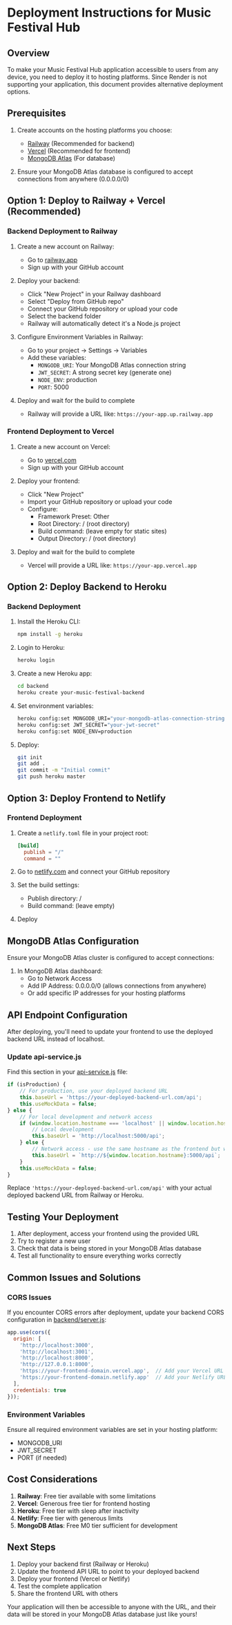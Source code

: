# Deployment Instructions for Music Festival Hub

## Overview

To make your Music Festival Hub application accessible to users from any device, you need to deploy it to hosting platforms. Since Render is not supporting your application, this document provides alternative deployment options.

## Prerequisites

1. Create accounts on the hosting platforms you choose:
   - [Railway](https://railway.app) (Recommended for backend)
   - [Vercel](https://vercel.com) (Recommended for frontend)
   - [MongoDB Atlas](https://cloud.mongodb.com) (For database)

2. Ensure your MongoDB Atlas database is configured to accept connections from anywhere (0.0.0.0/0)

## Option 1: Deploy to Railway + Vercel (Recommended)

### Backend Deployment to Railway

1. Create a new account on Railway:
   - Go to [railway.app](https://railway.app)
   - Sign up with your GitHub account

2. Deploy your backend:
   - Click "New Project" in your Railway dashboard
   - Select "Deploy from GitHub repo"
   - Connect your GitHub repository or upload your code
   - Select the backend folder
   - Railway will automatically detect it's a Node.js project

3. Configure Environment Variables in Railway:
   - Go to your project → Settings → Variables
   - Add these variables:
     - `MONGODB_URI`: Your MongoDB Atlas connection string
     - `JWT_SECRET`: A strong secret key (generate one)
     - `NODE_ENV`: production
     - `PORT`: 5000

4. Deploy and wait for the build to complete
   - Railway will provide a URL like: `https://your-app.up.railway.app`

### Frontend Deployment to Vercel

1. Create a new account on Vercel:
   - Go to [vercel.com](https://vercel.com)
   - Sign up with your GitHub account

2. Deploy your frontend:
   - Click "New Project"
   - Import your GitHub repository or upload your code
   - Configure:
     - Framework Preset: Other
     - Root Directory: / (root directory)
     - Build command: (leave empty for static sites)
     - Output Directory: / (root directory)

3. Deploy and wait for the build to complete
   - Vercel will provide a URL like: `https://your-app.vercel.app`

## Option 2: Deploy Backend to Heroku

### Backend Deployment

1. Install the Heroku CLI:
   ```bash
   npm install -g heroku
   ```

2. Login to Heroku:
   ```bash
   heroku login
   ```

3. Create a new Heroku app:
   ```bash
   cd backend
   heroku create your-music-festival-backend
   ```

4. Set environment variables:
   ```bash
   heroku config:set MONGODB_URI="your-mongodb-atlas-connection-string"
   heroku config:set JWT_SECRET="your-jwt-secret"
   heroku config:set NODE_ENV=production
   ```

5. Deploy:
   ```bash
   git init
   git add .
   git commit -m "Initial commit"
   git push heroku master
   ```

## Option 3: Deploy Frontend to Netlify

### Frontend Deployment

1. Create a `netlify.toml` file in your project root:
   ```toml
   [build]
     publish = "/"
     command = ""
   ```

2. Go to [netlify.com](https://netlify.com) and connect your GitHub repository
3. Set the build settings:
   - Publish directory: /
   - Build command: (leave empty)
4. Deploy

## MongoDB Atlas Configuration

Ensure your MongoDB Atlas cluster is configured to accept connections:

1. In MongoDB Atlas dashboard:
   - Go to Network Access
   - Add IP Address: 0.0.0.0/0 (allows connections from anywhere)
   - Or add specific IP addresses for your hosting platforms

## API Endpoint Configuration

After deploying, you'll need to update your frontend to use the deployed backend URL instead of localhost.

### Update api-service.js

Find this section in your [api-service.js](file:///C:/Users/Nikhil/Videos/f/web%20-%20Copy/api-service.js) file:

```javascript
if (isProduction) {
    // For production, use your deployed backend URL
    this.baseUrl = 'https://your-deployed-backend-url.com/api';
    this.useMockData = false;
} else {
    // For local development and network access
    if (window.location.hostname === 'localhost' || window.location.hostname === '127.0.0.1') {
        // Local development
        this.baseUrl = 'http://localhost:5000/api';
    } else {
        // Network access - use the same hostname as the frontend but with backend port
        this.baseUrl = `http://${window.location.hostname}:5000/api`;
    }
    this.useMockData = false;
}
```

Replace `'https://your-deployed-backend-url.com/api'` with your actual deployed backend URL from Railway or Heroku.

## Testing Your Deployment

1. After deployment, access your frontend using the provided URL
2. Try to register a new user
3. Check that data is being stored in your MongoDB Atlas database
4. Test all functionality to ensure everything works correctly

## Common Issues and Solutions

### CORS Issues
If you encounter CORS errors after deployment, update your backend CORS configuration in [backend/server.js](file:///C:/Users/Nikhil/Videos/f/web%20-%20Copy/backend/server.js):

```javascript
app.use(cors({
  origin: [
    'http://localhost:3000', 
    'http://localhost:3001', 
    'http://localhost:8000', 
    'http://127.0.0.1:8000',
    'https://your-frontend-domain.vercel.app',  // Add your Vercel URL
    'https://your-frontend-domain.netlify.app'  // Add your Netlify URL (if using)
  ],
  credentials: true
}));
```

### Environment Variables
Ensure all required environment variables are set in your hosting platform:
- MONGODB_URI
- JWT_SECRET
- PORT (if needed)

## Cost Considerations

1. **Railway**: Free tier available with some limitations
2. **Vercel**: Generous free tier for frontend hosting
3. **Heroku**: Free tier with sleep after inactivity
4. **Netlify**: Free tier with generous limits
5. **MongoDB Atlas**: Free M0 tier sufficient for development

## Next Steps

1. Deploy your backend first (Railway or Heroku)
2. Update the frontend API URL to point to your deployed backend
3. Deploy your frontend (Vercel or Netlify)
4. Test the complete application
5. Share the frontend URL with others

Your application will then be accessible to anyone with the URL, and their data will be stored in your MongoDB Atlas database just like yours!